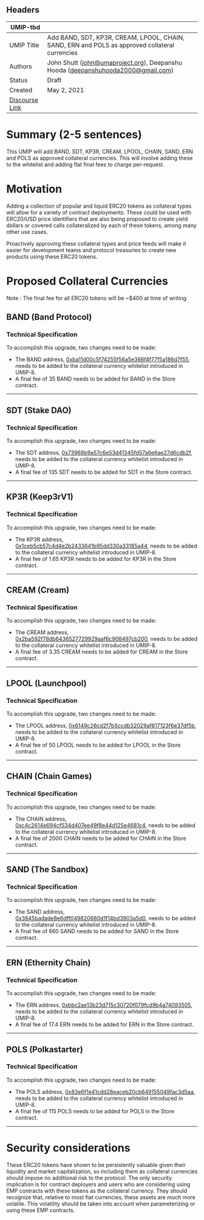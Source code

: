 ## Headers
| UMIP-tbd   |                                                                                                                                          |
|------------|------------------------------------------------------------------------------------------------------------------------------------------|
| UMIP Title | Add BAND, SDT, KP3R, CREAM, LPOOL, CHAIN, SAND, ERN and POLS as approved collateral currencies              |
| Authors    | John Shutt (john@umaproject.org), Deepanshu Hooda  (deepanshuhooda2000@gmail.com) |
| Status     | Draft                                                                                                                                    |
| Created    | May 2, 2021                                                                                                                           |
| [Discourse Link](https://discourse.umaproject.org/t/add-band-sdt-kp3r-cream-lpool-chain-sand-ern-and-pols-as-approved-collateral-currencies/1054)    |                                                                                                                     |

# Summary (2-5 sentences)
This UMIP will add BAND, SDT, KP3R, CREAM, LPOOL, CHAIN, SAND, ERN and POLS as approved collateral currencies. This will involve adding these to the whitelist and adding flat final fees to charge per-request.

# Motivation

Adding a collection of popular and liquid ERC20 tokens as collateral types will allow for a variety of contract deployments. These could be used with ERC20/USD price identifiers that are also being proposed to create yield dollars or covered calls collateralized by each of these tokens, among many other use cases.

Proactively approving these collateral types and price feeds will make it easier for development teams and protocol treasuries to create new products using these ERC20 tokens.

# Proposed Collateral Currencies
Note : The final fee for all ERC20 tokens will be ~$400 at time of writing


## BAND (Band Protocol)

### Technical Specification
To accomplish this upgrade, two changes need to be made:

* The BAND address, [0xba11d00c5f74255f56a5e366f4f77f5a186d7f55][BAND], needs to be added to the collateral currency whitelist introduced in UMIP-8.
* A final fee of 35 BAND needs to be added for BAND in the Store contract.

 [BAND]: https://etherscan.io/token/0xba11d00c5f74255f56a5e366f4f77f5a186d7f55 
 
---

## SDT (Stake DAO)

### Technical Specification
To accomplish this upgrade, two changes need to be made:

 * The SDT address, [0x73968b9a57c6e53d41345fd57a6e6ae27d6cdb2f][SDT], needs to be added to the collateral currency whitelist introduced in UMIP-8.
 * A final fee of 135 SDT needs to be added for SDT in the Store contract.

  [SDT]: https://etherscan.io/token/0x73968b9a57c6e53d41345fd57a6e6ae27d6cdb2f 
  
---

## KP3R (Keep3rV1)

### Technical Specification
To accomplish this upgrade, two changes need to be made:

* The KP3R address, [0x1ceb5cb57c4d4e2b2433641b95dd330a33185a44][KP3R], needs to be added to the collateral currency whitelist introduced in UMIP-8.
* A final fee of 1.65 KP3R needs to be added for KP3R in the Store contract.

[KP3R]: https://etherscan.io/token/0x1ceb5cb57c4d4e2b2433641b95dd330a33185a44 

---
   
## CREAM (Cream)

### Technical Specification
To accomplish this upgrade, two changes need to be made:

* The CREAM address, [0x2ba592f78db6436527729929aaf6c908497cb200][CREAM], needs to be added to the collateral currency whitelist introduced in UMIP-8.
* A final fee of 3.35 CREAM needs to be added for CREAM in the Store contract.

[CREAM]: https://etherscan.io/token/0x2ba592f78db6436527729929aaf6c908497cb200 

---

## LPOOL (Launchpool)

### Technical Specification
To accomplish this upgrade, two changes need to be made:

* The LPOOL address, [0x6149c26cd2f7b5ccdb32029af817123f6e37df5b][LPOOL], needs to be added to the collateral currency whitelist introduced in UMIP-8.
* A final fee of 50 LPOOL needs to be added for LPOOL in the Store contract.

[LPOOL]: https://etherscan.io/token/0x6149c26cd2f7b5ccdb32029af817123f6e37df5b 

---

## CHAIN (Chain Games)

### Technical Specification
To accomplish this upgrade, two changes need to be made:

* The CHAIN address, [0xc4c2614e694cf534d407ee49f8e44d125e4681c4][CHAIN], needs to be added to the collateral currency whitelist introduced in UMIP-8.
* A final fee of 2000 CHAIN needs to be added for CHAIN in the Store contract.

[CHAIN]: https://etherscan.io/token/0xc4c2614e694cf534d407ee49f8e44d125e4681c4 

---
## SAND (The Sandbox)

### Technical Specification
To accomplish this upgrade, two changes need to be made:

* The SAND address, [0x3845badade8e6dff049820680d1f14bd3903a5d0][SAND], needs to be added to the collateral currency whitelist introduced in UMIP-8.
* A final fee of 660 SAND needs to be added for SAND in the Store contract.

[SAND]: https://etherscan.io/token/0x3845badade8e6dff049820680d1f14bd3903a5d0 

---
## ERN (Ethernity Chain)

### Technical Specification
To accomplish this upgrade, two changes need to be made:

* The ERN address, [0xbbc2ae13b23d715c30720f079fcd9b4a74093505][ERN], needs to be added to the collateral currency whitelist introduced in UMIP-8.
* A final fee of 17.4 ERN needs to be added for ERN in the Store contract.

[ERN]: https://etherscan.io/token/0xbbc2ae13b23d715c30720f079fcd9b4a74093505 

---
## POLS (Polkastarter)

### Technical Specification
To accomplish this upgrade, two changes need to be made:

* The POLS address, [0x83e6f1e41cdd28eaceb20cb649155049fac3d5aa][POLS], needs to be added to the collateral currency whitelist introduced in UMIP-8.
* A final fee of 115 POLS needs to be added for POLS in the Store contract.

[POLS]: https://etherscan.io/token/0x83e6f1e41cdd28eaceb20cb649155049fac3d5aa 

---


# Security considerations

These ERC20 tokens have shown to be persistently valuable given their liquidity and market capitalization, so including them as collateral currencies should impose no
additional risk to the protocol.
The only security implication is for contract deployers and users who are considering using EMP contracts with these tokens as the collateral currency. 
They should recognize that, relative to most fiat currencies, these assets are much more volatile. This volatility should be taken into account when parameterizing or using these EMP contracts.
     
     

 
